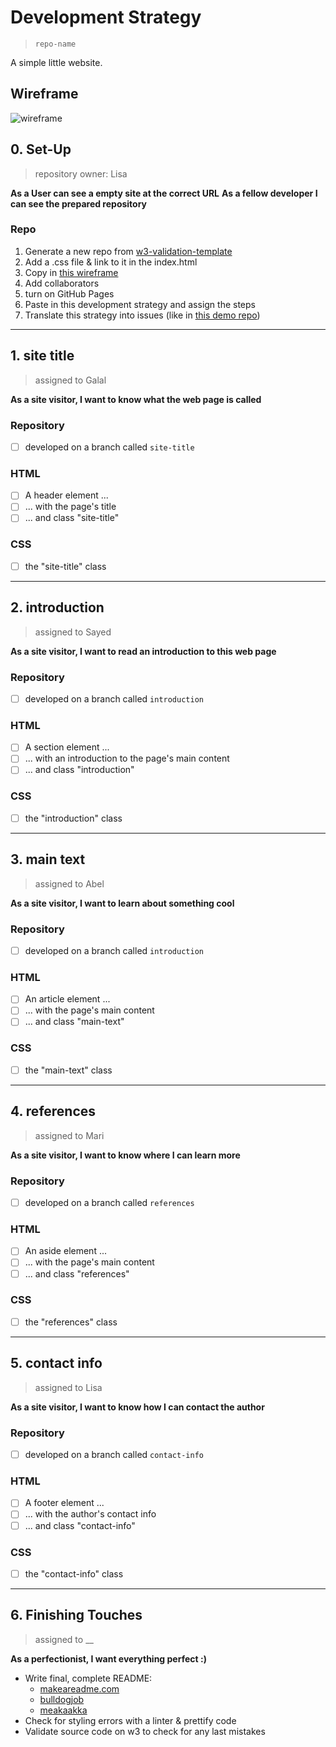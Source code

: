 # Development Strategy

> `repo-name`

A simple little website.

## Wireframe

![wireframe](./wireframe.gif)

## 0. Set-Up

> repository owner: Lisa

__As a User can see a empty site at the correct URL__
__As a fellow developer I can see the prepared repository__

### Repo

1. Generate a new repo from [w3-validation-template](https://github.com/hackyourfuturebelgium/w3-validation-template)
1. Add a .css file & link to it in the index.html
1. Copy in [this wireframe](./wireframe.gif)
1. Add collaborators
1. turn on GitHub Pages
1. Paste in this development strategy and assign the steps
1. Translate this strategy into issues (like in [this demo repo](https://github.com/hackyourfuturebelgium/from-strategy-to-issues))

---

## 1. site title

> assigned to Galal

__As a site visitor, I want to know what the web page is called__

### Repository

- [ ] developed on a branch called `site-title`

### HTML

- [ ] A header element ...
- [ ] ... with the page's title
- [ ] ... and class "site-title"

### CSS

- [ ] the "site-title" class

---

## 2.  introduction

> assigned to Sayed

__As a site visitor, I want to read an introduction to this web page__

### Repository

- [ ] developed on a branch called `introduction`

### HTML

- [ ] A section element ...
- [ ] ... with an introduction to the page's main content
- [ ] ... and class "introduction"

### CSS

- [ ] the "introduction" class

---

## 3. main text

> assigned to Abel

__As a site visitor, I want to learn about something cool__

### Repository

- [ ] developed on a branch called `introduction`

### HTML

- [ ] An article element ...
- [ ] ... with the page's main content
- [ ] ... and class "main-text"

### CSS

- [ ] the "main-text" class

---

## 4. references

> assigned to Mari

__As a site visitor, I want to know where I can learn more__

### Repository

- [ ] developed on a branch called `references`

### HTML

- [ ] An aside element ...
- [ ] ... with the page's main content
- [ ] ... and class "references"

### CSS

- [ ] the "references" class

---

## 5. contact info

> assigned to Lisa

__As a site visitor, I want to know how I can contact the author__

### Repository

- [ ] developed on a branch called `contact-info`

### HTML

- [ ] A footer element ...
- [ ] ... with the author's contact info
- [ ] ... and class "contact-info"

### CSS

- [ ] the "contact-info" class

---

## 6. Finishing Touches

> assigned to __

__As a perfectionist, I want everything perfect :)__

- Write final, complete README:
  - [makeareadme.com](https://www.makeareadme.com/)
  - [bulldogjob](https://bulldogjob.com/news/449-how-to-write-a-good-readme-for-your-github-project)
  - [meakaakka](https://medium.com/@meakaakka/a-beginners-guide-to-writing-a-kickass-readme-7ac01da88ab3)
- Check for styling errors with a linter & prettify code
- Validate source code on w3 to check for any last mistakes
